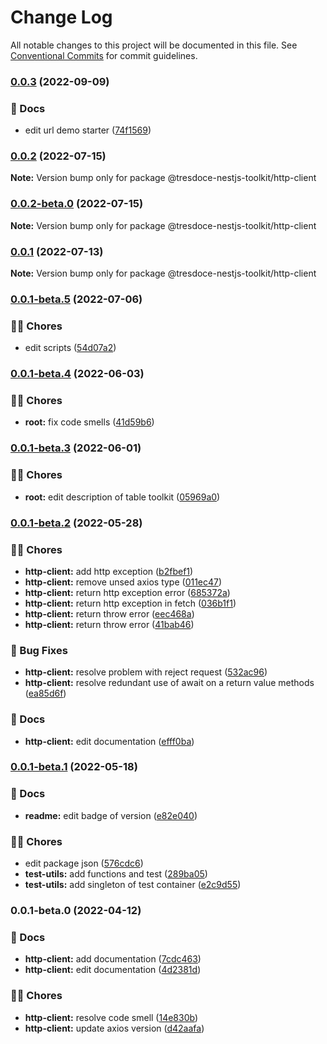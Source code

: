 # Change Log

All notable changes to this project will be documented in this file.
See [Conventional Commits](https://conventionalcommits.org) for commit guidelines.

### [0.0.3](https://github.com/tresdoce/tresdoce-nestjs-toolkit/compare/@tresdoce-nestjs-toolkit/http-client@0.0.2...@tresdoce-nestjs-toolkit/http-client@0.0.3) (2022-09-09)

### 📝 Docs

- edit url demo starter ([74f1569](https://github.com/tresdoce/tresdoce-nestjs-toolkit/commit/74f156929d81cd9d8c94c0a32adfc0ce70f36ae6))

### [0.0.2](https://github.com/tresdoce/tresdoce-nestjs-toolkit/compare/@tresdoce-nestjs-toolkit/http-client@0.0.2-beta.0...@tresdoce-nestjs-toolkit/http-client@0.0.2) (2022-07-15)

**Note:** Version bump only for package @tresdoce-nestjs-toolkit/http-client

### [0.0.2-beta.0](https://github.com/tresdoce/tresdoce-nestjs-toolkit/compare/@tresdoce-nestjs-toolkit/http-client@0.0.1...@tresdoce-nestjs-toolkit/http-client@0.0.2-beta.0) (2022-07-15)

**Note:** Version bump only for package @tresdoce-nestjs-toolkit/http-client

### [0.0.1](https://github.com/tresdoce/tresdoce-nestjs-toolkit/compare/@tresdoce-nestjs-toolkit/http-client@0.0.1-beta.5...@tresdoce-nestjs-toolkit/http-client@0.0.1) (2022-07-13)

**Note:** Version bump only for package @tresdoce-nestjs-toolkit/http-client

### [0.0.1-beta.5](https://github.com/tresdoce/tresdoce-nestjs-toolkit/compare/@tresdoce-nestjs-toolkit/http-client@0.0.1-beta.4...@tresdoce-nestjs-toolkit/http-client@0.0.1-beta.5) (2022-07-06)

### 👨‍💻 Chores

- edit scripts ([54d07a2](https://github.com/tresdoce/tresdoce-nestjs-toolkit/commit/54d07a2918bc0daf3f8f5eef5b7eb65e6db903f8))

### [0.0.1-beta.4](https://github.com/tresdoce/tresdoce-nestjs-toolkit/compare/@tresdoce-nestjs-toolkit/http-client@0.0.1-beta.3...@tresdoce-nestjs-toolkit/http-client@0.0.1-beta.4) (2022-06-03)

### 👨‍💻 Chores

- **root:** fix code smells ([41d59b6](https://github.com/tresdoce/tresdoce-nestjs-toolkit/commit/41d59b6cd66c934a6a0799ae9d55c1f91a0c0755))

### [0.0.1-beta.3](https://github.com/tresdoce/tresdoce-nestjs-toolkit/compare/@tresdoce-nestjs-toolkit/http-client@0.0.1-beta.2...@tresdoce-nestjs-toolkit/http-client@0.0.1-beta.3) (2022-06-01)

### 👨‍💻 Chores

- **root:** edit description of table toolkit ([05969a0](https://github.com/tresdoce/tresdoce-nestjs-toolkit/commit/05969a09277502e808fd7eac7dc3ab9623c7e3de))

### [0.0.1-beta.2](https://github.com/tresdoce/tresdoce-nestjs-toolkit/compare/@tresdoce-nestjs-toolkit/http-client@0.0.1-beta.1...@tresdoce-nestjs-toolkit/http-client@0.0.1-beta.2) (2022-05-28)

### 👨‍💻 Chores

- **http-client:** add http exception ([b2fbef1](https://github.com/tresdoce/tresdoce-nestjs-toolkit/commit/b2fbef177f266afb73318c99f7aed519037371d8))
- **http-client:** remove unsed axios type ([011ec47](https://github.com/tresdoce/tresdoce-nestjs-toolkit/commit/011ec47cfe3697425022c0ff001bd0a64b09628f))
- **http-client:** return http exception error ([685372a](https://github.com/tresdoce/tresdoce-nestjs-toolkit/commit/685372aa2e1cdd86364fe5be5859fda93951d8b0))
- **http-client:** return http exception in fetch ([036b1f1](https://github.com/tresdoce/tresdoce-nestjs-toolkit/commit/036b1f1295b08e81f28d1a70a23a645d849eadfd))
- **http-client:** return throw error ([eec468a](https://github.com/tresdoce/tresdoce-nestjs-toolkit/commit/eec468af95018c76f7cc6566880a27be8148dbb9))
- **http-client:** return throw error ([41bab46](https://github.com/tresdoce/tresdoce-nestjs-toolkit/commit/41bab46bbe22c438be5e8b375a139d8a18652a3b))

### 🐛 Bug Fixes

- **http-client:** resolve problem with reject request ([532ac96](https://github.com/tresdoce/tresdoce-nestjs-toolkit/commit/532ac96036f6b817e3ddb8bd3b038f6515f998a9))
- **http-client:** resolve redundant use of await on a return value methods ([ea85d6f](https://github.com/tresdoce/tresdoce-nestjs-toolkit/commit/ea85d6f5f9c0f0bc374920c8afc23cef5fcd0e1a))

### 📝 Docs

- **http-client:** edit documentation ([efff0ba](https://github.com/tresdoce/tresdoce-nestjs-toolkit/commit/efff0ba04cd248d4dcb000f604b55d66864ff889))

### [0.0.1-beta.1](https://github.com/tresdoce/tresdoce-nestjs-toolkit/compare/@tresdoce-nestjs-toolkit/http-client@0.0.1-beta.0...@tresdoce-nestjs-toolkit/http-client@0.0.1-beta.1) (2022-05-18)

### 📝 Docs

- **readme:** edit badge of version ([e82e040](https://github.com/tresdoce/tresdoce-nestjs-toolkit/commit/e82e040cd43fb756ca36b8cb88fe1daf3a8c4f4c))

### 👨‍💻 Chores

- edit package json ([576cdc6](https://github.com/tresdoce/tresdoce-nestjs-toolkit/commit/576cdc6b97b15437639f3debfb5bc96687c41be8))
- **test-utils:** add functions and test ([289ba05](https://github.com/tresdoce/tresdoce-nestjs-toolkit/commit/289ba0505d9e783ebb51d42b8641b08c4076d6cd))
- **test-utils:** add singleton of test container ([e2c9d55](https://github.com/tresdoce/tresdoce-nestjs-toolkit/commit/e2c9d551db82b32712e969b0ed3428d8dced3369))

### 0.0.1-beta.0 (2022-04-12)

### 📝 Docs

- **http-client:** add documentation ([7cdc463](https://github.com/tresdoce/tresdoce-nestjs-toolkit/commit/7cdc463ad83d7eb0bd282f16c4f4e6e466cd599d))
- **http-client:** edit documentation ([4d2381d](https://github.com/tresdoce/tresdoce-nestjs-toolkit/commit/4d2381df8c54422ab6ae76c90b4fff5219301c25))

### 👨‍💻 Chores

- **http-client:** resolve code smell ([14e830b](https://github.com/tresdoce/tresdoce-nestjs-toolkit/commit/14e830b6b2e2816c495a7510c703bff4b4cc44e7))
- **http-client:** update axios version ([d42aafa](https://github.com/tresdoce/tresdoce-nestjs-toolkit/commit/d42aafa6e2b129e55d58434664419997db9b4a9e))
